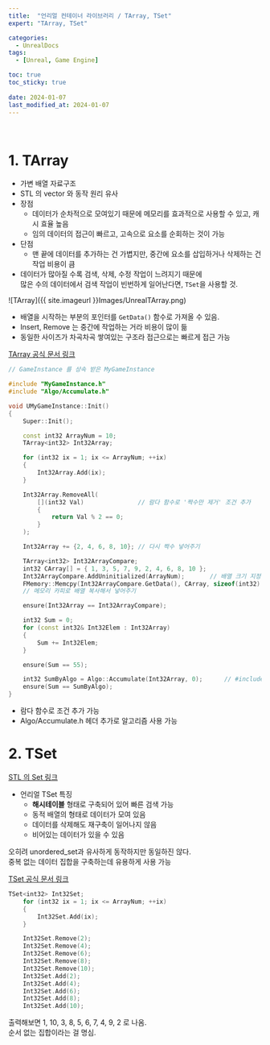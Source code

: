 ```yaml
---
title:  "언리얼 컨테이너 라이브러리 / TArray, TSet"
expert: "TArray, TSet"

categories:
  - UnrealDocs
tags:
  - [Unreal, Game Engine]

toc: true
toc_sticky: true
 
date: 2024-01-07
last_modified_at: 2024-01-07
---
```


<br>


# 1. TArray

- 가변 배열 자료구조
- STL 의 vector 와 동작 원리 유사
- 장점
  - 데이터가 순차적으로 모여있기 때문에 메모리를 효과적으로 사용할 수 있고, 캐시 효율 높음
  - 임의 데이터의 접근이 빠르고, 고속으로 요소를 순회하는 것이 가능
- 단점
  - 맨 끝에 데이터를 추가하는 건 가볍지만, 중간에 요소를 삽입하거나 삭제하는 건 작업 비용이 큼
- 데이터가 많아질 수록 검색, 삭제, 수정 작업이 느려지기 때문에  
  많은 수의 데이터에서 검색 작업이 빈번하게 일어난다면, `TSet`을 사용할 것.

![TArray]({{ site.imageurl }}Images/UnrealTArray.png)  

- 배열을 시작하는 부분의 포인터를 `GetData()` 함수로 가져올 수 있음.
- Insert, Remove 는 중간에 작업하는 거라 비용이 많이 듦
- 동일한 사이즈가 차곡차곡 쌓여있는 구조라 [](인덱스) 접근으로는 빠르게 접근 가능

[TArray 공식 문서 링크](https://docs.unrealengine.com/4.26/ko/ProgrammingAndScripting/ProgrammingWithCPP/UnrealArchitecture/TArrays/)


```cpp
// GameInstance 를 상속 받은 MyGameInstance

#include "MyGameInstance.h"
#include "Algo/Accumulate.h"

void UMyGameInstance::Init()
{
	Super::Init();

	const int32 ArrayNum = 10;
	TArray<int32> Int32Array;

	for (int32 ix = 1; ix <= ArrayNum; ++ix)
	{
		Int32Array.Add(ix);
	}

	Int32Array.RemoveAll(
		[](int32 Val)				// 람다 함수로 '짝수만 제거' 조건 추가
		{
			return Val % 2 == 0;
		}
	);

	Int32Array += {2, 4, 6, 8, 10};	// 다시 짝수 넣어주기

	TArray<int32> Int32ArrayCompare;
	int32 CArray[] = { 1, 3, 5, 7, 9, 2, 4, 6, 8, 10 };
	Int32ArrayCompare.AddUninitialized(ArrayNum);		// 배열 크기 지정
	FMemory::Memcpy(Int32ArrayCompare.GetData(), CArray, sizeof(int32) * ArrayNum);
	// 메모리 카피로 배열 복사해서 넣어주기

	ensure(Int32Array == Int32ArrayCompare);

	int32 Sum = 0;
	for (const int32& Int32Elem : Int32Array)
	{
		Sum += Int32Elem;
	}

	ensure(Sum == 55);

	int32 SumByAlgo = Algo::Accumulate(Int32Array, 0);		// #include "Algo/Accumulate.h"
	ensure(Sum == SumByAlgo);
}
```

- 람다 함수로 조건 추가 가능
- Algo/Accumulate.h 헤더 추가로 알고리즘 사용 가능



# 2. TSet

[STL 의 Set 링크](https://eggmong.github.io/cpp/1-STL-Map/#6-%EC%85%8B-set)

- 언리얼 TSet 특징
  - <b>해시테이블</b> 형태로 구축되어 있어 빠른 검색 가능
  - 동적 배열의 형태로 데이터가 모여 있음
  - 데이터를 삭제해도 재구축이 일어나지 않음
  - 비어있는 데이터가 있을 수 있음

오히려 unordered_set과 유사하게 동작하지만 동일하진 않다.  
중복 없는 데이터 집합을 구축하는데 유용하게 사용 가능  

[TSet 공식 문서 링크](https://docs.unrealengine.com/4.27/ko/ProgrammingAndScripting/ProgrammingWithCPP/UnrealArchitecture/TSet/)


```cpp
TSet<int32> Int32Set;
	for (int32 ix = 1; ix <= ArrayNum; ++ix)
	{
		Int32Set.Add(ix);
	}

	Int32Set.Remove(2);
	Int32Set.Remove(4);
	Int32Set.Remove(6);
	Int32Set.Remove(8);
	Int32Set.Remove(10);
	Int32Set.Add(2);
	Int32Set.Add(4);
	Int32Set.Add(6);
	Int32Set.Add(8);
	Int32Set.Add(10);
```

출력해보면 1, 10, 3, 8, 5, 6, 7, 4, 9, 2 로 나옴.  
순서 없는 집합이라는 걸 명심.